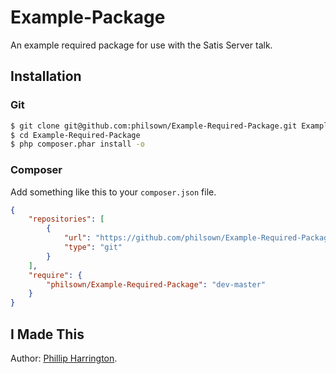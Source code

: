 # Example-Package

An example required package for use with the Satis Server talk.

## Installation

### Git

```bash
$ git clone git@github.com:philsown/Example-Required-Package.git Example-Required-Package
$ cd Example-Required-Package
$ php composer.phar install -o
```

### Composer

Add something like this to your `composer.json` file.

```json
{
    "repositories": [
        {
            "url": "https://github.com/philsown/Example-Required-Package.git",
            "type": "git"
        }
    ],
    "require": {
        "philsown/Example-Required-Package": "dev-master"
    }
}
```	

## I Made This

Author:  [Phillip Harrington](http://www.phillipharrington.com/).